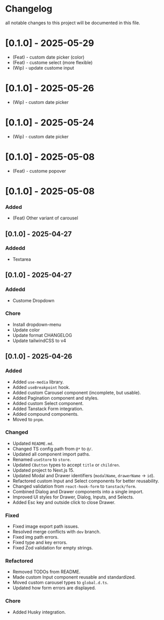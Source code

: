 # Changelog

all notable changes to this project will be documented in this file.

# [0.1.0] - 2025-05-29

- (Feat) - custom date picker (color)
- (Feat) - custome select (more flexible)
- (Wip) - update custome input

# [0.1.0] - 2025-05-26

- (Wip) - custom date picker

# [0.1.0] - 2025-05-24

- (Wip) - custom date picker

# [0.1.0] - 2025-05-08

- (Feat) - custome popover

# [0.1.0] - 2025-05-08

### Added

- (Feat) Other variant of carousel

## [0.1.0] - 2025-04-27

### Addedd

- Textarea

## [0.1.0] - 2025-04-27

### Addedd

- Custome Dropdown

### Chore

- Install dropdown-menu
- Update color
- Update format CHANGELOG
- Update tailwindCSS to v4

## [0.1.0] - 2025-04-26

### Added

- Added `use-media` library.
- Added `useBreakpoint` hook.
- Added custom Carousel component (incomplete, but usable).
- Added Pagination component and styles.
- Added custom Select component.
- Added Tanstack Form integration.
- Added compound components.
- Moved to `pnpm`.

### Changed

- Updated `README.md`.
- Changed TS config path from `@*` to `@/`.
- Updated all component import paths.
- Renamed `useStore` to `store`.
- Updated `CButton` types to accept `title` or `children`.
- Updated project to Next.js 15.
- Updated Modal and Drawer identifiers (`modalName`, `drawerName` → `id`).
- Refactored custom Input and Select components for better reusability.
- Changed validation from `react-hook-form` to `tanstack/form`.
- Combined Dialog and Drawer components into a single import.
- Improved UI styles for Drawer, Dialog, Inputs, and Selects.
- Added Esc key and outside click to close Drawer.

### Fixed

- Fixed image export path issues.
- Resolved merge conflicts with `dev` branch.
- Fixed img path errors.
- Fixed type and key errors.
- Fixed Zod validation for empty strings.

### Refactored

- Removed TODOs from README.
- Made custom Input component reusable and standardized.
- Moved custom carousel types to `global.d.ts`.
- Updated how form errors are displayed.

### Chore

- Added Husky integration.
